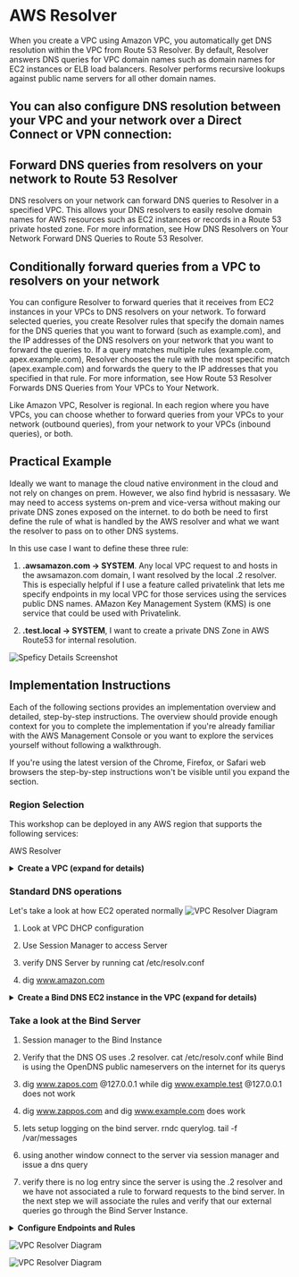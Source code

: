 # AWS Resolver

When you create a VPC using Amazon VPC, you automatically get DNS resolution within the VPC from Route 53 Resolver. By default, Resolver answers DNS queries for VPC domain names such as domain names for EC2 instances or ELB load balancers. Resolver performs recursive lookups against public name servers for all other domain names.

## You can also configure DNS resolution between your VPC and your network over a Direct Connect or VPN connection:

## Forward DNS queries from resolvers on your network to Route 53 Resolver

DNS resolvers on your network can forward DNS queries to Resolver in a specified VPC. This allows your DNS resolvers to easily resolve domain names for AWS resources such as EC2 instances or records in a Route 53 private hosted zone. For more information, see How DNS Resolvers on Your Network Forward DNS Queries to Route 53 Resolver.

## Conditionally forward queries from a VPC to resolvers on your network

You can configure Resolver to forward queries that it receives from EC2 instances in your VPCs to DNS resolvers on your network. To forward selected queries, you create Resolver rules that specify the domain names for the DNS queries that you want to forward (such as example.com), and the IP addresses of the DNS resolvers on your network that you want to forward the queries to. If a query matches multiple rules (example.com, apex.example.com), Resolver chooses the rule with the most specific match (apex.example.com) and forwards the query to the IP addresses that you specified in that rule. For more information, see How Route 53 Resolver Forwards DNS Queries from Your VPCs to Your Network.

Like Amazon VPC, Resolver is regional. In each region where you have VPCs, you can choose whether to forward queries from your VPCs to your network (outbound queries), from your network to your VPCs (inbound queries), or both.

## Practical Example

Ideally we want to manage the cloud native environment in the cloud and not rely on changes on prem. However, we also find hybrid is nessasary. We may need to access systems on-prem and vice-versa without making our private DNS zones exposed on the internet. to do both be need to first define the rule of what is handled by the AWS resolver and what we want the resolver to pass on to other DNS systems.

In this use case I want to define these three rule:

1. **.awsamazon.com -> SYSTEM**. Any local VPC request to and hosts in the awsamazon.com domain, I want resolved by the local .2 resolver. This is especially helpful if I use a feature called privatelink that lets me specify endpoints in my local VPC for those services using the services public DNS names. AMazon Key Management System (KMS) is one service that could be used with Privatelink.

1. **.test.local -> SYSTEM**, I want to create a private DNS Zone in AWS Route53 for internal resolution.

![Speficy Details Screenshot](./images/AWSResolverBlog.png)

## Implementation Instructions

Each of the following sections provides an implementation overview and detailed, step-by-step instructions. The overview should provide enough context for you to complete the implementation if you're already familiar with the AWS Management Console or you want to explore the services yourself without following a walkthrough.

If you're using the latest version of the Chrome, Firefox, or Safari web browsers the step-by-step instructions won't be visible until you expand the section.

### Region Selection

This workshop can be deployed in any AWS region that supports the following services:

AWS Resolver

<details>
<summary><strong>Create a VPC (expand for details)</strong></summary><p>

1. Click the **Launch Stack** link above for the region of your choice.

1. Click **Next** on the Select Template page.

1. Provide a name for the new **VPC** such as `dnsdemo` and click **Next**.
   ![Speficy Details Screenshot](../images/module1-cfn-specify-details.png)

1. On the Options page, leave all the defaults and click **Next**.

1. On the Review page click **Create**.

   This template uses a custom resource to copy the static website assets from a central S3 bucket into your own dedicated bucket. In order for the custom resource to write to the new bucket in your account, it must create an IAM role it can assume with those permissions.

1. Wait for the `dnsdemo` stack to reach a status of `CREATE_COMPLETE`.

1. With the `dnsdemo` stack selected, click on the **Outputs** tab. Here you can verify the Subnets that are created for the VPC.

</p></details>

### Standard DNS operations

Let's take a look at how EC2 operated normally
![VPC Resolver Diagram](../images/systemresolve.png)

1. Look at VPC DHCP configuration

1. Use Session Manager to access Server

1. verify DNS Server by running cat /etc/resolv.conf

1. dig www.amazon.com

<details>
<summary><strong>Create a Bind DNS EC2 instance in the VPC (expand for details)</strong></summary><p>

1. Click the **Launch Stack** link above for the region of your choice.

1. Click **Next** on the Select Template page.

1. Provide a name for the new **Bind Server** such as `dnsserver` and the **VPC Name** used in the VPC creation section above, such as `dnsdemo` and click **Next**.
   ![Speficy Details Screenshot](../images/module1-cfn-specify-details.png)

1. On the Options page, leave all the defaults and click **Next**.

1. On the Review page, check the box to acknowledge that CloudFormation will create IAM resources and click **Create**.
   ![Acknowledge IAM Screenshot](../images/cfn-ack-iam.png)

   This template will create an IAM role for the EC2 instance, so that you can use Amazon Systems Manager to access the instance's bash shell without the need of SSH or bastion hosts.

1. Wait for the `dnsserver` stack to reach a status of `CREATE_COMPLETE`.

1. With the `dnsserver` stack selected, click on the **Outputs** tab and note the aws cli command for remote console access.

1. Verify the Wild Rydes home page is loading properly and move on to the next module, [User Management](../2_UserManagement).

</p></details>

### Take a look at the Bind Server

1. Session manager to the Bind Instance

1. Verify that the DNS OS uses .2 resolver. cat /etc/resolv.conf while Bind is using the OpenDNS public nameservers on the internet for its querys

1. dig www.zapos.com @127.0.0.1 while dig www.example.test @127.0.0.1 does not work

1. dig www.zappos.com and dig www.example.com does work

1. lets setup logging on the bind server. rndc querylog. tail -f /var/messages

1. using another window connect to the server via session manager and issue a dns query

1. verify there is no log entry since the server is using the .2 resolver and we have not associated a rule to forward requests to the bind server. In the next step we will associate the rules and verify that our external queries go through the Bind Server Instance.

<details>
<summary><strong>Configure Endpoints and Rules</strong></summary><p>

1. Click the **Launch Stack** link above for the region of your choice.

1. Click **Next** on the Select Template page.

1. Provide a name for the **AWS Resolver Endpoint** such as `dnsresolver` and the **VPC Name** used in the VPC creation section above, such as `dnsdemo` and click **Next**.
   ![Speficy Details Screenshot](../images/module1-cfn-specify-details.png)

1. On the Options page, leave all the defaults and click **Next**.

1. On the Review page, check the box to acknowledge that CloudFormation will create IAM resources and click **Create**.
   ![Acknowledge IAM Screenshot](../images/cfn-ack-iam.png)

   This template will create an IAM role for the EC2 instance, so that you can use Amazon Systems Manager to access the instance's bash shell without the need of SSH or bastion hosts.

1. Wait for the `dnsserver` stack to reach a status of `CREATE_COMPLETE`.

1. With the `dnsserver` stack selected, click on the **Outputs** tab and note the aws cli command for remote console access.

1. Verify the Wild Rydes home page is loading properly and move on to the next module, [User Management](../2_UserManagement).

</p></details>

![VPC Resolver Diagram](./images/forwardresolve.png)

![VPC Resolver Diagram](./images/inboundresolve.png)
